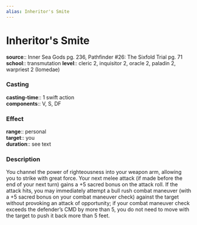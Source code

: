 ```yaml
---
alias: Inheritor's Smite
---
```


# Inheritor's Smite 

**source**:: Inner Sea Gods pg. 236, Pathfinder \#26: The Sixfold Trial pg. 71  
**school**:: transmutation
**level**:: cleric 2, inquisitor 2, oracle 2, paladin 2, warpriest 2 (Iomedae)

### Casting 

**casting-time**:: 1 swift action  
**components**:: V, S, DF

### Effect 

**range**:: personal  
**target**:: you  
**duration**:: see text

### Description 

You channel the power of righteousness into your weapon arm, allowing you to strike with great force. Your next melee attack (if made before the end of your next turn) gains a +5 sacred bonus on the attack roll. If the attack hits, you may immediately attempt a bull rush combat maneuver (with a +5 sacred bonus on your combat maneuver check) against the target without provoking an attack of opportunity; if your combat maneuver check exceeds the defender’s CMD by more than 5, you do not need to move with the target to push it back more than 5 feet.
